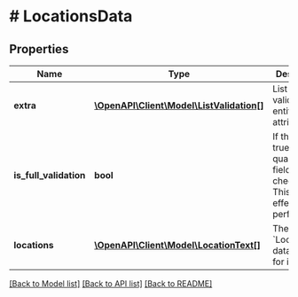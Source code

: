 # # LocationsData

## Properties

Name | Type | Description | Notes
------------ | ------------- | ------------- | -------------
**extra** | [**\OpenAPI\Client\Model\ListValidation[]**](ListValidation.md) | List validation for entity attribute | [optional]
**is_full_validation** | **bool** | If the value is true, the data quality of all fields are checked. This has an effect on performance. | [optional] [default to false]
**locations** | [**\OpenAPI\Client\Model\LocationText[]**](LocationText.md) | The list of &#x60;Location&#x60; data record for import | [optional]

[[Back to Model list]](../../README.md#models) [[Back to API list]](../../README.md#endpoints) [[Back to README]](../../README.md)
